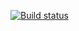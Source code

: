 [![Build status](https://ci.appveyor.com/api/projects/status/12frtxum8prlbr7g/branch/main?svg=true)](https://ci.appveyor.com/project/Anna-Edel/working-with-files-dnd/branch/main)
